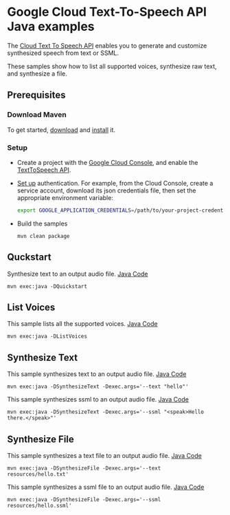 # Google Cloud Text-To-Speech API Java examples

The [Cloud Text To Speech API][texttospeech] enables you to generate and
customize synthesized speech from text or SSML.

These samples show how to list all supported voices, synthesize raw
text, and synthesize a file.

[texttospeech]: https://cloud.google.com/text-to-speech/
[google-cloud-java]: https://github.com/GoogleCloudPlatform/google-cloud-java

## Prerequisites

### Download Maven

To get started, [download][maven-download] and [install][maven-install] it.

[maven]: https://maven.apache.org
[maven-download]: https://maven.apache.org/download.cgi
[maven-install]: https://maven.apache.org/install.html

### Setup

* Create a project with the [Google Cloud Console][cloud-console], and enable
  the [TextToSpeech API][text-to-speech-api].
* [Set up][auth] authentication. For
    example, from the Cloud Console, create a service account,
    download its json credentials file, then set the appropriate environment
    variable:

    ```bash
    export GOOGLE_APPLICATION_CREDENTIALS=/path/to/your-project-credentials.json
    ```
* Build the samples
    ```
    mvn clean package
    ```

[cloud-console]: https://console.cloud.google.com
[text-to-speech-api]: https://console.cloud.google.com/apis/api/texttospeech.googleapis.com/overview?project=_
[auth]: https://cloud.google.com/docs/authentication/getting-started

## Quckstart
Synthesize text to an output audio file. [Java Code](quickstart)
```
mvn exec:java -DQuickstart
```

## List Voices
This sample lists all the supported voices. [Java Code](list_voices)
```
mvn exec:java -DListVoices
```

## Synthesize Text
This sample synthesizes text to an output audio file. [Java Code](synthesize_text)
```
mvn exec:java -DSynthesizeText -Dexec.args='--text "hello"'
```

This sample synthesizes ssml to an output audio file. [Java Code](synthesize_text)
```
mvn exec:java -DSynthesizeText -Dexec.args='--ssml "<speak>Hello there.</speak>"'
```

## Synthesize File
This sample synthesizes a text file to an output audio file. [Java Code](synthesize_file)
```
mvn exec:java -DSynthesizeFile -Dexec.args='--text resources/hello.txt'
```

This sample synthesizes a ssml file to an output audio file. [Java Code](synthesize_file)
```
mvn exec:java -DSynthesizeFile -Dexec.args='--ssml resources/hello.ssml'
```